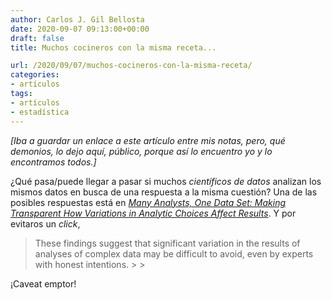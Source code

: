 ```yaml
---
author: Carlos J. Gil Bellosta
date: 2020-09-07 09:13:00+00:00
draft: false
title: Muchos cocineros con la misma receta...

url: /2020/09/07/muchos-cocineros-con-la-misma-receta/
categories:
- artículos
tags:
- artículos
- estadística
---
```





_[Iba a guardar un enlace a este artículo entre mis notas, pero, qué demonios, lo dejo aquí, público, porque así lo encuentro yo y lo encontramos todos.]_







¿Qué pasa/puede llegar a pasar si muchos _científicos de datos_ analizan los mismos datos en busca de una respuesta a la misma cuestión? Una de las posibles respuestas está en _[Many Analysts, One Data Set: Making Transparent How Variations in Analytic Choices Affect Results](https://journals.sagepub.com/doi/10.1177/2515245917747646)_. Y por evitaros un _click_,







<blockquote>These findings suggest that significant variation in the results of analyses of complex data may be difficult to avoid, even by experts with honest intentions.
>
> </blockquote>







¡Caveat emptor!



